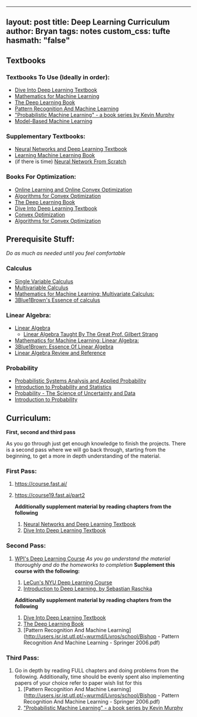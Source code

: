 
---
layout: post
title: Deep Learning Curriculum
author: Bryan
tags: notes
custom_css: tufte
hasmath: "false"
---
## Textbooks

### Textbooks To Use (Ideally in order):

* [Dive Into Deep Learning Textbook](https://d2l.ai/)
* [Mathematics for Machine Learning](https://mml-book.github.io/)
* [The Deep Learning Book](https://www.deeplearningbook.org/)
* [Pattern Recognition And Machine Learning](http://users.isr.ist.utl.pt/~wurmd/Livros/school/Bishop%20-%20Pattern%20Recognition%20And%20Machine%20Learning%20-%20Springer%20%202006.pdf)
* ["Probabilistic Machine Learning" - a book series by Kevin Murphy](https://probml.github.io/pml-book/)
* [Model-Based Machine Learning](https://www.mbmlbook.com/toc.html)

### Supplementary Textbooks:

* [Neural Networks and Deep Learning Textbook](http://neuralnetworksanddeeplearning.com/index.html)
* [Learning Machine Learning Book](https://rentruewang.github.io/learning-machine/intro.html)
* (if there is time) [Neural Network From Scratch](https://nnfs.io/)

### Books For Optimization:

* [Online Learning and Online Convex Optimization](https://www.cs.huji.ac.il/~shais/papers/OLsurvey.pdf)
* [Algorithms for Convex Optimization](https://convex-optimization.github.io/)
* [The Deep Learning Book](https://www.deeplearningbook.org/)
* [Dive Into Deep Learning Textbook](https://d2l.ai/)
* [Convex Optimization](https://web.stanford.edu/~boyd/cvxbook/bv_cvxbook.pdf)
* [Algorithms for Convex Optimization](https://convex-optimization.github.io/ACO-v1.pdf)

## Prerequisite Stuff:

*Do as much as needed until you feel comfortable* 

### Calculus

* [Single Variable Calculus](https://ocw.mit.edu/courses/mathematics/18-01-single-variable-calculus-fall-2006/)
* [Multivariable Calculus](https://ocw.mit.edu/courses/mathematics/18-02-multivariable-calculus-fall-2007/)
* [Mathematics for Machine Learning: Multivariate Calculus:](https://www.youtube.com/playlist?list=PLiiljHvN6z193BBzS0Ln8NnqQmzimTW23)
* [3Blue1Brown's Essence of calculus](https://www.youtube.com/playlist?list=PLZHQObOWTQDMsr9K-rj53DwVRMYO3t5Yr)

### Linear Algebra:

* [Linear Algebra](https://ocw.mit.edu/courses/mathematics/18-06-linear-algebra-spring-2010/)
  * [Linear Algebra Taught By The Great Prof. Gilbert Strang](https://ocw.mit.edu/courses/mathematics/18-06-linear-algebra-spring-2010/)
* [Mathematics for Machine Learning: Linear Algebra:](https://www.youtube.com/playlist?list=PLiiljHvN6z1_o1ztXTKWPrShrMrBLo5P3)
* [3Blue1Brown: Essence Of Linear Algebra](https://www.youtube.com/watch?v=fNk_zzaMoSs&list=PLZHQObOWTQDPD3MizzM2xVFitgF8hE_ab)
* [Linear Algebra Review and Reference](http://cs229.stanford.edu/section/cs229-linalg.pdf)

### Probability

* [Probabilistic Systems Analysis and Applied Probability](https://ocw.mit.edu/courses/electrical-engineering-and-computer-science/6-041-probabilistic-systems-analysis-and-applied-probability-fall-2010/index.htm)
* [Introduction to Probability and Statistics](https://ocw.mit.edu/courses/mathematics/18-05-introduction-to-probability-and-statistics-spring-2014/)
* [Probability - The Science of Uncertainty and Data](https://www.edx.org/course/probability-the-science-of-uncertainty-and-data)
* [Introduction to Probability](https://ocw.mit.edu/resources/res-6-012-introduction-to-probability-spring-2018/)

## Curriculum:

**First, second and third pass** 

As you go through just get enough knowledge to finish the projects. There is a second pass where we will go back through, starting from the beginning, to get a more in depth understanding of the material. 

### First Pass: 

1. https://course.fast.ai/

2. https://course19.fast.ai/part2  

   **Additionally supplement material by reading chapters from the following**

   1. [Neural Networks and Deep Learning Textbook](http://neuralnetworksanddeeplearning.com/index.html)
   2. [Dive Into Deep Learning Textbook](https://d2l.ai/)



### Second Pass: 

1. [WPI's Deep Learning Course](https://video.wpi.edu/hapi/v1/ui/permalinks/Mb5g3C7K) *As you go understand the material thoroughly and do the homeworks to completion*
   **Supplement this course with the following:**

   1. [LeCun's NYU Deep Learning Course](https://atcold.github.io/pytorch-Deep-Learning/ )
   2. [Introduction to Deep Learning, by Sebastian Raschka](https://sebastianraschka.com/blog/2021/dl-course.html)

   **Additionally supplement material by reading chapters from the following**

   1.  [Dive Into Deep Learning Textbook](https://d2l.ai/)
   2. [The Deep Learning Book](https://www.deeplearningbook.org/)
   3. [Pattern Recognition And Machine Learning](http://users.isr.ist.utl.pt/~wurmd/Livros/school/Bishop - Pattern Recognition And Machine Learning - Springer  2006.pdf)

### Third Pass:

1. Go in depth by reading FULL chapters and doing problems from the following. Additionally, time should be evenly spent also implementing papers of your choice refer to paper wish list for this
   1. [Pattern Recognition And Machine Learning](http://users.isr.ist.utl.pt/~wurmd/Livros/school/Bishop - Pattern Recognition And Machine Learning - Springer  2006.pdf)
   2. ["Probabilistic Machine Learning" - a book series by Kevin Murphy](https://probml.github.io/pml-book/)